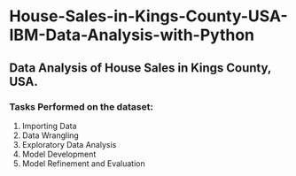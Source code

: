 # House-Sales-in-Kings-County-USA-IBM-Data-Analysis-with-Python

## Data Analysis of House Sales in Kings County, USA. 

### Tasks Performed on the dataset:
1. Importing Data
2. Data Wrangling
3. Exploratory Data Analysis
4. Model Development
5. Model Refinement and Evaluation
